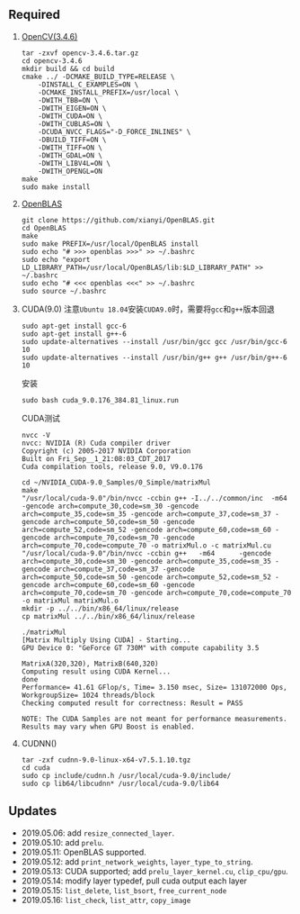 ## Required
1. [OpenCV(3.4.6)](https://github.com/opencv/opencv/releases)
    ``` shell
    tar -zxvf opencv-3.4.6.tar.gz
    cd opencv-3.4.6
    mkdir build && cd build
    cmake ../ -DCMAKE_BUILD_TYPE=RELEASE \
        -DINSTALL_C_EXAMPLES=ON \
        -DCMAKE_INSTALL_PREFIX=/usr/local \
        -DWITH_TBB=ON \
        -DWITH_EIGEN=ON \
        -DWITH_CUDA=ON \
        -DWITH_CUBLAS=ON \
        -DCUDA_NVCC_FLAGS="-D_FORCE_INLINES" \
        -DBUILD_TIFF=ON \
        -DWITH_TIFF=ON \
        -DWITH_GDAL=ON \
        -DWITH_LIBV4L=ON \
        -DWITH_OPENGL=ON 
    make
    sudo make install
    ```

2. [OpenBLAS](http://www.openblas.net/)
    ``` shell
    git clone https://github.com/xianyi/OpenBLAS.git
    cd OpenBLAS
    make
    sudo make PREFIX=/usr/local/OpenBLAS install
    sudo echo "# >>> openblas >>>" >> ~/.bashrc
    sudo echo "export LD_LIBRARY_PATH=/usr/local/OpenBLAS/lib:$LD_LIBRARY_PATH" >> ~/.bashrc
    sudo echo "# <<< openblas <<<" >> ~/.bashrc
    sudo source ~/.bashrc
    ```

3. CUDA(9.0)
    注意`Ubuntu 18.04`安装`CUDA9.0`时，需要将`gcc`和`g++`版本回退
    ``` shell
    sudo apt-get install gcc-6
    sudo apt-get install g++-6
    sudo update-alternatives --install /usr/bin/gcc gcc /usr/bin/gcc-6 10
    sudo update-alternatives --install /usr/bin/g++ g++ /usr/bin/g++-6 10
    ```

    安装
    ```
    sudo bash cuda_9.0.176_384.81_linux.run
    ```

    CUDA测试
    ``` shell
    nvcc -V
    nvcc: NVIDIA (R) Cuda compiler driver
    Copyright (c) 2005-2017 NVIDIA Corporation
    Built on Fri_Sep__1_21:08:03_CDT_2017
    Cuda compilation tools, release 9.0, V9.0.176

    cd ~/NVIDIA_CUDA-9.0_Samples/0_Simple/matrixMul
    make
    "/usr/local/cuda-9.0"/bin/nvcc -ccbin g++ -I../../common/inc  -m64    -gencode arch=compute_30,code=sm_30 -gencode arch=compute_35,code=sm_35 -gencode arch=compute_37,code=sm_37 -gencode arch=compute_50,code=sm_50 -gencode arch=compute_52,code=sm_52 -gencode arch=compute_60,code=sm_60 -gencode arch=compute_70,code=sm_70 -gencode arch=compute_70,code=compute_70 -o matrixMul.o -c matrixMul.cu
    "/usr/local/cuda-9.0"/bin/nvcc -ccbin g++   -m64      -gencode arch=compute_30,code=sm_30 -gencode arch=compute_35,code=sm_35 -gencode arch=compute_37,code=sm_37 -gencode arch=compute_50,code=sm_50 -gencode arch=compute_52,code=sm_52 -gencode arch=compute_60,code=sm_60 -gencode arch=compute_70,code=sm_70 -gencode arch=compute_70,code=compute_70 -o matrixMul matrixMul.o 
    mkdir -p ../../bin/x86_64/linux/release
    cp matrixMul ../../bin/x86_64/linux/release
    
    ./matrixMul 
    [Matrix Multiply Using CUDA] - Starting...
    GPU Device 0: "GeForce GT 730M" with compute capability 3.5

    MatrixA(320,320), MatrixB(640,320)
    Computing result using CUDA Kernel...
    done
    Performance= 41.61 GFlop/s, Time= 3.150 msec, Size= 131072000 Ops, WorkgroupSize= 1024 threads/block
    Checking computed result for correctness: Result = PASS

    NOTE: The CUDA Samples are not meant for performance measurements. Results may vary when GPU Boost is enabled.
    ```

4. CUDNN()
    ``` shell
    tar -zxf cudnn-9.0-linux-x64-v7.5.1.10.tgz
    cd cuda
    sudo cp include/cudnn.h /usr/local/cuda-9.0/include/
    sudo cp lib64/libcudnn* /usr/local/cuda-9.0/lib64
    ```

## Updates

- 2019.05.06: add `resize_connected_layer`.
- 2019.05.10: add `prelu`.
- 2019.05.11: OpenBLAS supported.
- 2019.05.12: add `print_network_weights`, `layer_type_to_string`.
- 2019.05.13: CUDA supported; add `prelu_layer_kernel.cu`, `clip_cpu/gpu`.
- 2019.05.14: modify layer typedef, pull cuda output each layer
- 2019.05.15: `list_delete`, `list_bsort`, `free_current_node`
- 2019.05.16: `list_check`, `list_attr`, `copy_image`
